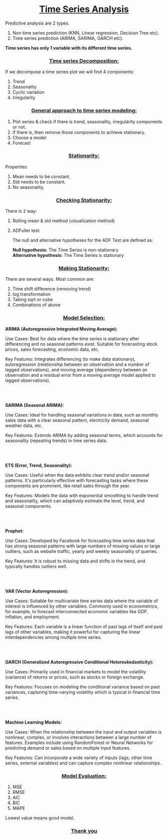 <h1 align="center"><b><u>Time Series Analysis</u></b></h1>

<p>
Predictive analysis are 2 types.
 
1. Non time series prediction
(KNN, Linear regression, Decision Tree etc). <br>
2. Time series prediction
(ARIMA, SARIMA, GARCH etc).

<b>Time series has only 1 variable with its different time series.</b>

<h3 align="center"><b><u>Time series Decomposition:</u></b></h3>

If we decompose a time series plot we will find 4 components:<br>
1. Trend<br>
2. Seasonality<br>
3. Cyclic variation<br>
4. Irregularity

<h3 align="center"><b><u>General approach to time series modeling:</u></b></h3>

1. Plot series & check if  there is trend, seasonality, irregularity components or not.<br>
2. If there is, then remove those components to achieve stationary.<br>
3. Choose a model<br>
4. Forecast<br>

<h3 align="center"><b><u>Stationarity:</u></b></h3>
Properties:

1. Mean needs to be constant.<br>
2. Std needs to be constant.<br>
3. No seasonality.<br>

<h3 align="center"><b><u>Checking Stationarity:</u></b></h3>

There is 2 way:

1. Rolling mean & std method (visualization method)<br>
2. ADFuller test:

    The null and alternative hypotheses for the ADF Test are defined as:
   
     <b>Null hypothesis:</b> The Time Series is non-stationary<br>
     <b>Alternative hypothesis:</b> The Time Series is stationary


<h3 align="center"><b><u>Making Stationarity:</u></b></h3>
 
There are several ways. Most common are:

 1. Time shift difference (removing trend)
 2. log transformation
 3. Taking sqrt or cube
 4.  Combinations of above

<h3 align="center"><b><u>Model Selection:</u></b></h3>

<b>ARIMA (Autoregressive Integrated Moving Average):</b>

Use Cases: Best for data where the time series is stationary after differencing and no seasonal patterns exist. Suitable for forecasting stock prices, sales forecasting, economic data, etc.

Key Features: Integrates differencing (to make data stationary), autoregression (relationship between an observation and a number of lagged observations), and moving average (dependency between an observation and a residual error from a moving average model applied to lagged observations).

<br>
<br>

<b>SARIMA (Seasonal ARIMA):</b>

Use Cases: Ideal for handling seasonal variations in data, such as monthly sales data with a clear seasonal pattern, electricity demand, seasonal weather data, etc.

Key Features: Extends ARIMA by adding seasonal terms, which accounts for seasonality (repeating trends) in time series data.

<br>
<br>

<b>ETS (Error, Trend, Seasonality):</b>

Use Cases: Useful when the data exhibits clear trend and/or seasonal patterns. It's particularly effective with forecasting tasks where these components are prominent, like retail sales through the year.

Key Features: Models the data with exponential smoothing to handle trend and seasonality, which can adaptively estimate the level, trend, and seasonal components.

<br>
<br>

<b>Prophet:</b>

Use Cases: Developed by Facebook for forecasting time series data that has strong seasonal patterns with large numbers of missing values or large outliers, such as website traffic, yearly and weekly seasonality of queries.

Key Features: It is robust to missing data and shifts in the trend, and typically handles outliers well.

<br>
<br>

<b>VAR (Vector Autoregression):</b>

Use Cases: Suitable for multivariate time series data where the variable of interest is influenced by other variables. Commonly used in econometrics, for example, to forecast interconnected economic variables like GDP, inflation, and employment.

Key Features: Each variable is a linear function of past lags of itself and past lags of other variables, making it powerful for capturing the linear interdependencies among multiple time series.

<br>
<br>

<b>GARCH (Generalized Autoregressive Conditional Heteroskedasticity):</b>

Use Cases: Primarily used in financial markets to model the volatility (variance) of returns or prices, such as stocks or foreign exchange.

Key Features: Focuses on modeling the conditional variance based on past variances, capturing time-varying volatility which is typical in financial time series.

<br>
<br>

<b>Machine Learning Models:</b>

Use Cases: When the relationship between the input and output variables is nonlinear, complex, or involves interactions between a large number of features. Examples include using RandomForest or Neural Networks for predicting demand or sales based on multiple input features.

Key Features: Can incorporate a wide variety of inputs (lags, other time series, external variables) and can capture complex nonlinear relationships.

<h3 align="center"><b><u>Model Evaluation:</u></b></h3>

1. MSE
2. RMSE
3. AIC
4. BIC
5. MAPE

Lowest value means good model.</p>

<h3 align="center"><b><u>Thank you</u></b></h3>
